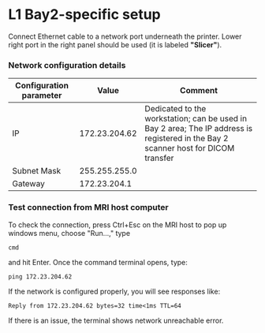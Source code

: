 # L1 Bay2-specific setup

Connect Ethernet cable to a network port underneath the printer. Lower right port in the right panel should be used (it is labeled **"Slicer"**).

### Network configuration details

| Configuration parameter | Value | Comment
| --- | --- | --- |
| IP | 172.23.204.62 | Dedicated to the workstation; can be used in Bay 2 area; The IP address is registered in the Bay 2 scanner host for DICOM transfer|
| Subnet Mask | 255.255.255.0 | |
| Gateway| 172.23.204.1 | |

### Test connection from MRI host computer
To check the connection, press Ctrl+Esc on the MRI host to pop up windows menu, choose "Run...," type

```
cmd
```

and hit Enter. Once the command terminal opens, type:

```
ping 172.23.204.62
```

If the network is configured properly, you will see responses like:

```
Reply from 172.23.204.62 bytes=32 time<1ms TTL=64
```
If there is an issue, the terminal shows network unreachable error.